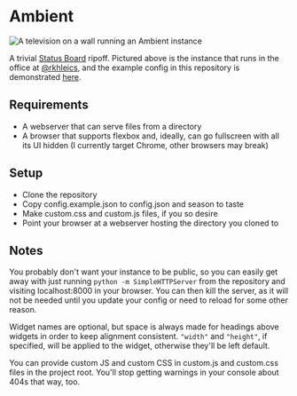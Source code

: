 # Ambient

![A television on a wall running an Ambient instance][instance]

A trivial [Status Board][panic] ripoff. Pictured above is the instance that
runs in the office at [@rkhleics][rkh], and the example config in this repository is
demonstrated [here][demo].

## Requirements

- A webserver that can serve files from a directory
- A browser that supports flexbox and, ideally, can go fullscreen with all its
  UI hidden (I currently target Chrome, other browsers may break)

## Setup

- Clone the repository
- Copy config.example.json to config.json and season to taste
- Make custom.css and custom.js files, if you so desire
- Point your browser at a webserver hosting the directory you cloned to

## Notes

You probably don't want your instance to be public, so you can easily get away
with just running `python -m SimpleHTTPServer` from the repository and visiting
localhost:8000 in your browser. You can then kill the server, as it will not be
needed until you update your config or need to reload for some other reason.

Widget names are optional, but space is always made for headings above widgets
in order to keep alignment consistent. `"width"` and `"height"`, if specified,
will be applied to the widget, otherwise they'll be left default.

You can provide custom JS and custom CSS in custom.js and custom.css files in
the project root.  You'll stop getting warnings in your console about 404s that
way, too.

[instance]: https://raw.github.com/colons/ambient/master/instance.jpg
[panic]: http://www.panic.com/statusboard/
[rkh]: https://github.com/rkhleics
[demo]: http://colons.co/ambient/
